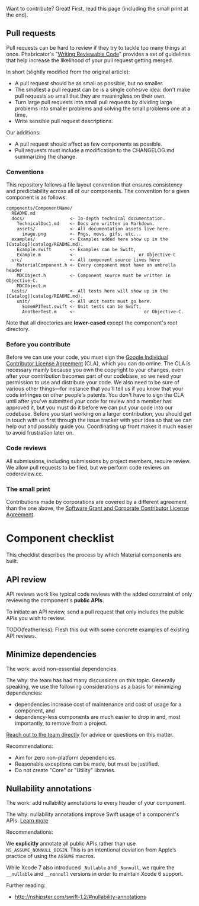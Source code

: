Want to contribute? Great! First, read this page (including the small print at the end).

## Pull requests

Pull requests can be hard to review if they try to tackle too many things
at once. Phabricator's
"[Writing Reviewable Code](https://secure.phabricator.com/book/phabflavor/article/writing_reviewable_code/)"
provides a set of guidelines that help increase the likelihood of your
pull request getting merged.

In short (slightly modified from the original article):

- A pull request should be as small as possible, but no smaller.
- The smallest a pull request can be is a single cohesive idea: don't
  make pull requests so small that they are meaningless on their own.
- Turn large pull requests into small pull requests by dividing large
  problems into smaller problems and solving the small problems one at
  a time.
- Write sensible pull request descriptions.

Our additions:

- A pull request should affect as few components as possible.
- Pull requests must include a modification to the CHANGELOG.md summarizing the
  change.

### Conventions

This repository follows a file layout convention that ensures consistency and
predictability across all of our components. The convention for a given
component is as follows:

    components/ComponentName/
      README.md
      docs/                 <- In-depth technical documentation.
        TechnicalDoc1.md    <- Docs are written in Markdown.
        assets/             <- All documentation assets live here.
          image.png         <- Pngs, movs, gifs, etc...
      examples/             <- Examples added here show up in the [Catalog](catalog/README.md).
        Example.swift       <- Examples can be Swift,
        Example.m           <-                        or Objective-C
      src/                  <- All component source lives here
        MaterialComponent.h <- Every component must have an umbrella header
        MDCObject.h         <- Component source must be written in Objective-C.
        MDCObject.m
      tests/                <- All tests here will show up in the [Catalog](catalog/README.md).
        unit/               <- All unit tests must go here.
          SomeAPITest.swift <- Unit tests can be Swift,
          AnotherTest.m     <-                          or Objective-C.

Note that all directories are **lower-cased** except the component's root
directory.

### Before you contribute

Before we can use your code, you must sign the
[Google Individual Contributor License Agreement](https://developers.google.com/open-source/cla/individual?csw=1)
(CLA), which you can do online. The CLA is necessary mainly because you own the
copyright to your changes, even after your contribution becomes part of our
codebase, so we need your permission to use and distribute your code. We also
need to be sure of various other things—for instance that you'll tell us if you
know that your code infringes on other people's patents. You don't have to sign
the CLA until after you've submitted your code for review and a member has
approved it, but you must do it before we can put your code into our codebase.
Before you start working on a larger contribution, you should get in touch with
us first through the issue tracker with your idea so that we can help out and
possibly guide you. Coordinating up front makes it much easier to avoid
frustration later on.

### Code reviews

All submissions, including submissions by project members, require review. We
allow pull requests to be filed, but we perform code reviews on codereview.cc.

### The small print

Contributions made by corporations are covered by a different agreement than
the one above, the
[Software Grant and Corporate Contributor License Agreement](https://cla.developers.google.com/about/google-corporate).

# Component checklist

This checklist describes the process by which Material components are built.

## API review

API reviews work like typical code reviews with the added constraint of only reviewing the
component's **public APIs**.

To initiate an API review, send a pull request that only includes the public APIs you wish to
review.

TODO(featherless): Flesh this out with some concrete examples of existing API reviews.

## Minimize dependencies

The work: avoid non-essential dependencies.

The why: the team has had many discussions on this topic. Generally speaking, we use the following
considerations as a basis for minimizing dependencies:

- dependencies increase cost of maintenance and cost of usage for a component, and
- dependency-less components are much easier to drop in and, most importantly, to remove from a
  project.

[Reach out to the team directly](community/#questions) for advice or questions on this matter.

Recommendations:

- Aim for zero non-platform dependencies.
- Reasonable exceptions can be made, but must be justified.
- Do not create "Core" or "Utility" libraries.

## Nullability annotations

The work: add nullability annotations to every header of your component.

The why: nullability annotations improve Swift usage of a component's APIs.
[Learn more](https://developer.apple.com/swift/blog/?id=25)

Recommendations:

We **explicitly** annotate all public APIs rather than use `NS_ASSUME_NONNULL_BEGIN`. This is an
intentional deviation from Apple’s practice of using the `ASSUME` macros.

While Xcode 7 also introduced `_Nullable` and `_Nonnull`, we rquire the `__nullable` and `__nonnull`
versions in order to maintain Xcode 6 support.

Further reading:

- http://nshipster.com/swift-1.2/#nullability-annotations
